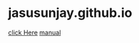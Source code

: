 # jasusunjay.github.io
[click Here](www.google.com)
[manual](https://drive.google.com/file/d/160JkHfSpgEwsVMDNXZVQkOjGlud0Ca0U/view?usp=sharing)
